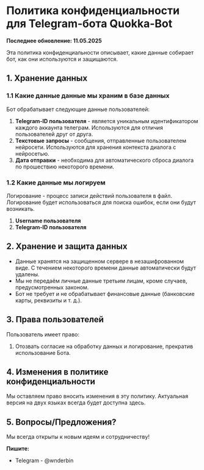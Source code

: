 # Политика конфиденциальности для Telegram-бота Quokka-Bot
**Последнее обновление: 11.05.2025**

Эта политика конфиденциальности описывает, какие данные собирает бот, как они используются и защищаются.

## 1. Хранение данных
### 1.1 Какие данные данные мы храним в базе данных
Бот обрабатывает следующие данные пользователей:
1. **Telegram-ID пользователя** - является уникальным идентификатором каждого аккаунта телеграм. Используются для отличия пользователей друг от друга.
2. **Текстовые запросы** - сообщения, отправленные пользователем нейросети. Используются для хранения контекста диалога с нейросетью.
3. **Дата отправки** - необходима для автоматического сброса диалога по прошествию некоторого времени.
### 1.2 Какие данные мы логируем
Логирование - процесс записи действий пользователя в файл. Логирование будет использоваться для поиска ошибок, если они будут возникать.
1. **Username пользователя**
2. **Telegram-ID пользователя**
## 2. Хранение и защита данных
* Данные хранятся на защищенном сервере в незашифрованном виде. С течением некоторого времени данные автоматически будут удалены.
* Мы не передаём личные данные третьим лицам, кроме случаев, предусмотренных законом.
* Бот не требует и не обрабатывает финансовые данные (банковские карты, реквизиты и т. д.).
## 3. Права пользователей
Пользователь имеет право:
1. Отозвать согласие на обработку данных и логирование, прекратив использование Бота.
## 4. Изменения в политике конфиденциальности
Мы оставляем право вносить изменения в эту политику. Актуальная версия на двух языках всегда будет доступна здесь.
## 5. Вопросы/Предложения?
Мы всегда открыты к новым идеям и сотрудничеству!

**Пишите:**
* Telegram - @wnderbin